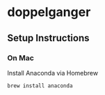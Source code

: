 # doppelganger

## Setup Instructions
### On Mac
Install Anaconda via Homebrew
```
brew install anaconda
```

